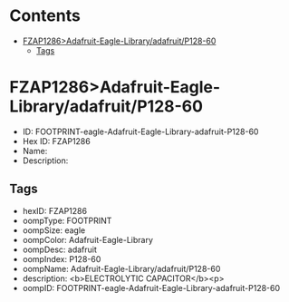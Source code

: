 



Contents
========

* [FZAP1286>Adafruit-Eagle-Library/adafruit/P128-60](#fzap1286adafruit-eagle-libraryadafruitp128-60)
	* [Tags](#tags)

# FZAP1286>Adafruit-Eagle-Library/adafruit/P128-60

- ID: FOOTPRINT-eagle-Adafruit-Eagle-Library-adafruit-P128-60
- Hex ID: FZAP1286
- Name: 
- Description: 

## Tags

- hexID: FZAP1286
- oompType: FOOTPRINT
- oompSize: eagle
- oompColor: Adafruit-Eagle-Library
- oompDesc: adafruit
- oompIndex: P128-60
- oompName: Adafruit-Eagle-Library/adafruit/P128-60
- description: &lt;b&gt;ELECTROLYTIC CAPACITOR&lt;/b&gt;&lt;p&gt;
- oompID: FOOTPRINT-eagle-Adafruit-Eagle-Library-adafruit-P128-60
